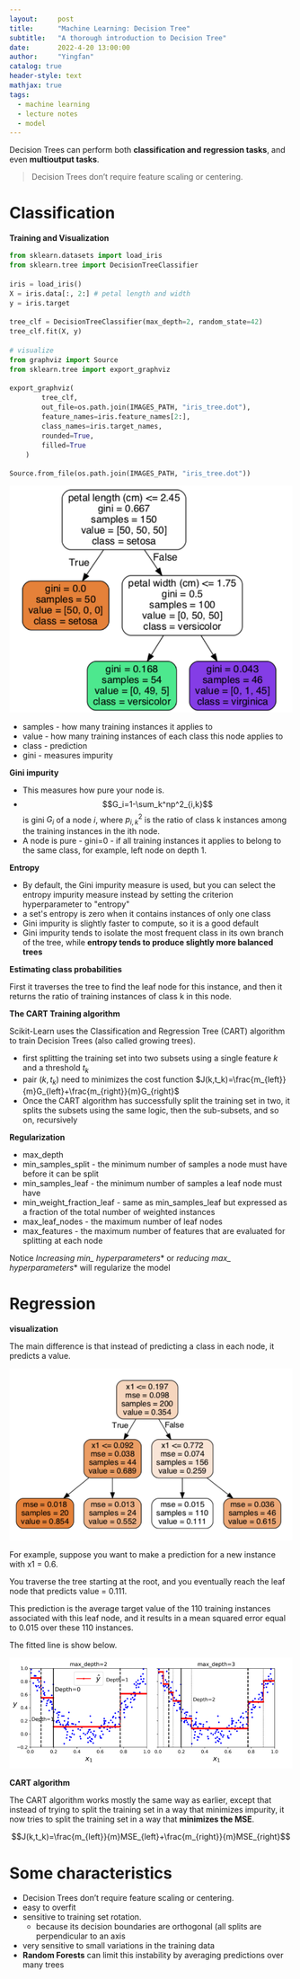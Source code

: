 ```yaml
---
layout:     post
title:      "Machine Learning: Decision Tree"
subtitle:   "A thorough introduction to Decision Tree"
date:       2022-4-20 13:00:00
author:     "Yingfan"
catalog: true
header-style: text
mathjax: true
tags:
  - machine learning
  - lecture notes
  - model
---
```


Decision Trees can perform both **classification and regression tasks**, and even **multioutput tasks**.

> Decision Trees don’t require feature scaling or centering.

# Classification

**Training and Visualization**

```python
from sklearn.datasets import load_iris
from sklearn.tree import DecisionTreeClassifier

iris = load_iris()
X = iris.data[:, 2:] # petal length and width
y = iris.target

tree_clf = DecisionTreeClassifier(max_depth=2, random_state=42)
tree_clf.fit(X, y)

# visualize
from graphviz import Source
from sklearn.tree import export_graphviz

export_graphviz(
        tree_clf,
        out_file=os.path.join(IMAGES_PATH, "iris_tree.dot"),
        feature_names=iris.feature_names[2:],
        class_names=iris.target_names,
        rounded=True,
        filled=True
    )

Source.from_file(os.path.join(IMAGES_PATH, "iris_tree.dot"))
```

![](/img/in-post/post-dt.png)

- samples - how many training instances it applies to 
- value - how many training instances of each class this node applies to 
- class - prediction 
- gini - measures impurity

**Gini impurity**

- This measures how pure your node is.
- $$G_i=1-\sum_k^np^2_{i,k}$$ is gini $G_i$ of a node $i$, where $p^2_{i,k}$ is the ratio of class k instances among the training instances in the ith node.
- A node is pure - gini=0 - if all training instances it applies to belong to the same class, for example, left node on depth 1.

**Entropy**

- By default, the Gini impurity measure is used, but you can select the entropy impurity measure instead by setting the criterion hyperparameter to "entropy"
- a set's entropy is zero when it contains instances of only one class
- Gini impurity is slightly faster to compute, so it is a good default
- Gini impurity tends to isolate the most frequent class in its own branch of the tree, while **entropy tends to produce slightly more balanced trees**

**Estimating class probabilities**

First it traverses the tree to find the leaf node for this instance, and then it returns the ratio of training instances of class k in this node.

**The CART Training algorithm**

Scikit-Learn uses the Classification and Regression Tree (CART) algorithm to train Decision Trees (also called growing trees).

- first splitting the training set into two subsets using a single feature $k$ and a threshold $t_k$
- pair $(k, t_k)$ need to minimizes the cost function $J(k,t_k)=\frac{m_{left}}{m}G_{left}+\frac{m_{right}}{m}G_{right}$
- Once the CART algorithm has successfully split the training set in two, it splits the subsets using the same logic, then the sub-subsets, and so on, recursively

**Regularization**

- max_depth
- min_samples_split - the minimum number of samples a node must have before it can be split
- min_samples_leaf - the minimum number of samples a leaf node must have
- min_weight_fraction_leaf - same as min_samples_leaf but expressed as a fraction of the total number of weighted instances 
- max_leaf_nodes - the maximum number of leaf nodes 
- max_features - the maximum number of features that are evaluated for splitting at each node

Notice **Increasing min_* hyperparameters** or **reducing max_* hyperparameters** will regularize the model

# Regression

**visualization**

The main difference is that instead of predicting a class in each node, it predicts a value.

![](/img/in-post/post-dt-reg.png)

For example, suppose you want to make a prediction for a new instance with x1 = 0.6. 

You traverse the tree starting at the root, and you eventually reach the leaf node that predicts value = 0.111. 

This prediction is the average target value of the 110 training instances associated with this leaf node, and it results in a mean squared error equal to 0.015 over these 110 instances.

The fitted line is show below.

![](/img/in-post/post-dt-reg-line.png)

**CART algorithm**

The CART algorithm works mostly the same way as earlier, except that instead of trying to split the training set in a way that minimizes impurity, it now tries to split the training set in a way that **minimizes the MSE**.

$$J(k,t_k)=\frac{m_{left}}{m}MSE_{left}+\frac{m_{right}}{m}MSE_{right}$$

# Some characteristics

- Decision Trees don’t require feature scaling or centering.
- easy to overfit
- sensitive to training set rotation.
  - because its decision boundaries are orthogonal (all splits are perpendicular to an axis
- very sensitive to small variations in the training data
- **Random Forests** can limit this instability by averaging predictions over many trees
